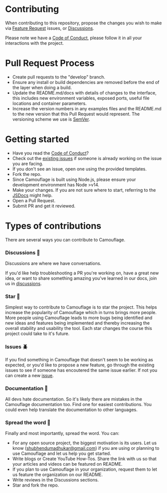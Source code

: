 # Contributing


When contributing to this repository, propose the changes you wish to make via [Feature Request](https://github.com/fauxauldrich/camouflage/issues/new?assignees=shubhendumadhukar&labels=enhancement&template=feature_request.md&title=) issues, or [Discussions](https://github.com/fauxauldrich/camouflage/discussions).

Please note we have a [Code of Conduct](https://github.com/fauxauldrich/camouflage/blob/development/CODE_OF_CONDUCT.md), please follow it in all your interactions with the project.

# Pull Request Process
 
 - Create pull requests to the "develop" branch.
 - Ensure any install or build dependencies are removed before the end of the layer when doing a build.
 - Update the README.md/docs with details of changes to the interface, this includes new environment variables, exposed ports, useful file locations and container parameters.
 - Increase the version numbers in any examples files and the README.md to the new version that this Pull Request would represent. The versioning scheme we use is [SemVer](http://semver.org/).
 
# Getting started
- Have you read the [Code of Conduct](https://github.com/fauxauldrich/camouflage/blob/development/CODE_OF_CONDUCT.md)?
- Check out the [existing issues](https://github.com/fauxauldrich/camouflage/issues) if someone is already working on the issue you are facing.
- If you don't see an issue, open one using the provided templates.
- Fork the repo.
- Since Camouflage is built using Node.js, please ensure your development environment has Node >v14.
- Make your changes. If you are not sure where to start, referring to the [JSDocs](https://shubhendumadhukar.github.io/camouflage-jsdocs/) might help.
- Open a Pull Request.
- Submit PR and get it reviewed.

# Types of contributions

There are several ways you can contribute to Camouflage.

### Discussions :speech_balloon:
Discussions are where we have conversations.

If you'd like help troubleshooting a PR you're working on, have a great new idea, or want to share something amazing you've learned in our docs, join us in [discussions](https://github.com/fauxauldrich/camouflage/discussions).

### Star 🌟
Simplest way to contribute to Camouflage is to star the project. This helps increase the popularity of Camouflage which in turns brings more people. More people using Camouflage leads to more bugs being identified and new ideas and features being implemented and thereby increasing the overall stability and usability the tool. Each star changes the course this project could take to it's future.

### Issues :beetle:
If you find something in Camouflage that doesn't seem to be working as expected, or you'd like to propose a new feature, go through the existing issues to see if someone has encoutered the same issue earlier. If not you can create a new [issue](https://github.com/fauxauldrich/camouflage/issues).

### Documentation :book:
All devs hate documentation. So it's likely there are mistakes in the Camouflage documentation too. Find one for easiest contributions. You could even help translate the documentation to other languages.

### Spread the word :mega:
Finally and most importantly, spread the word. You can:
- For any open source project, the biggest motivation is its users. Let us know (shubhendumadhukar@gmail.com) if you are using or planning to use Camouflage and let us help you get started.
- Write blogs or Create YouTube How-Tos. Share the link with us so that your articles and videos can be featured on README.
- If you plan to use Camouflage in your organization, request them to let us feature the organization on our README.
- Write reviews in the Discussions sections.
- Star and fork the repo.
